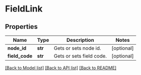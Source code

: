 # FieldLink

## Properties
Name | Type | Description | Notes
------------ | ------------- | ------------- | -------------
**node_id** | **str** | Gets or sets node id. | [optional] 
**field_code** | **str** | Gets or sets field code. | [optional] 

[[Back to Model list]](../README.md#documentation-for-models) [[Back to API list]](../README.md#documentation-for-api-endpoints) [[Back to README]](../README.md)

